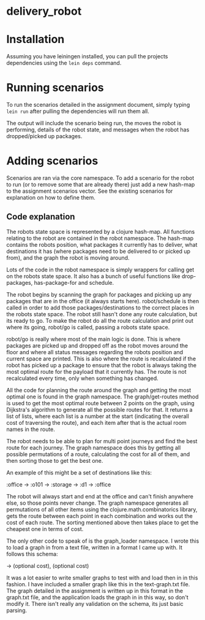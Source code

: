 # delivery_robot

# Installation

Assuming you have leiningen installed, you can pull the projects dependencies 
using the `lein deps` command.

# Running scenarios

To run the scenarios detailed in the assignment document, simply typing `lein
run` after pulling the dependencies will run them all.

The output will include the scenario being run, the moves the robot is
performing, details of the robot state, and messages when the robot has
dropped/picked up packages.

# Adding scenarios

Scenarios are ran via the core namespace. To add a scenario for the robot to run
(or to remove some that are already there) just add a new hash-map to the
assignment scenarios vector. See the existing scenarios for explanation on how
to define them.

## Code explanation

The robots state space is represented by a clojure hash-map. All functions
relating to the robot are contained in the robot namespace. The hash-map
contains the robots position, what packages it currently has to deliver, what
destinations it has (where packages need to be delivered to or picked up from),
and the graph the robot is moving around.

Lots of the code in the robot namespace is simply wrappers for calling get on
the robots state space. It also has a bunch of useful functions like
drop-packages, has-package-for and schedule.

The robot begins by scanning the graph for packages and picking up any packages
that are in the office (it always starts here). robot/schedule is then called in
order to add those packages/destinations to the correct places in the robots
state space. The robot still hasn't done any route calculation, but its ready to
go. To make the robot do all the route calculation and print out where its
going, robot/go is called, passing a robots state space.

robot/go is really where most of the main logic is done. This is where packages
are picked up and dropped off as the robot moves around the floor and where all
status messages regarding the robots position and current space are printed.
This is also where the route is recalculated if the robot has picked up a
package to ensure that the robot is always taking the most optimal route for the
payload that it currently has. The route is not recalculated every time, only
when something has changed.

All the code for planning the route around the graph and getting the most
optimal one is found in the graph namespace. The graph/get-routes method is used
to get the most optimal route between 2 points on the graph, using Dijkstra's
algorithm to generate all the possible routes for that. It returns a list of
lists, where each list is a number at the start (indicating the overall cost of
traversing the route), and each item after that is the actual room names in the
route.

The robot needs to be able to plan for multi point journeys and find the best
route for each journey. The graph namespace does this by getting all possible
permutations of a route, calculating the cost for all of them, and then sorting
those to get the best one.

An example of this might be a set of destinations like this:

:office -> :o101 -> :storage -> :d1 -> :office

The robot will always start and end at the office and can't finish anywhere
else, so those points never change. The graph namespace generates all
permutations of all other items using the clojure.math.combinatorics library,
gets the route between each point in each combination and works out the cost of
each route. The sorting mentioned above then takes place to get the cheapest one
in terms of cost.

The only other code to speak of is the graph_loader namespace. I wrote this to
load a graph in from a text file, written in a format I came up with. It follows
this schema:

<room> -> <neighbour>(optional cost), <neighbour>(optional cost)

It was a lot easier to write smaller graphs to test with and load then in in
this fashion. I have included a smaller graph like this in the text-graph.txt
file. The graph detailed in the assignment is written up in this format in the
graph.txt file, and the application loads the graph in in this way, so don't
modify it. There isn't really any validation on the schema, its just basic
parsing.

